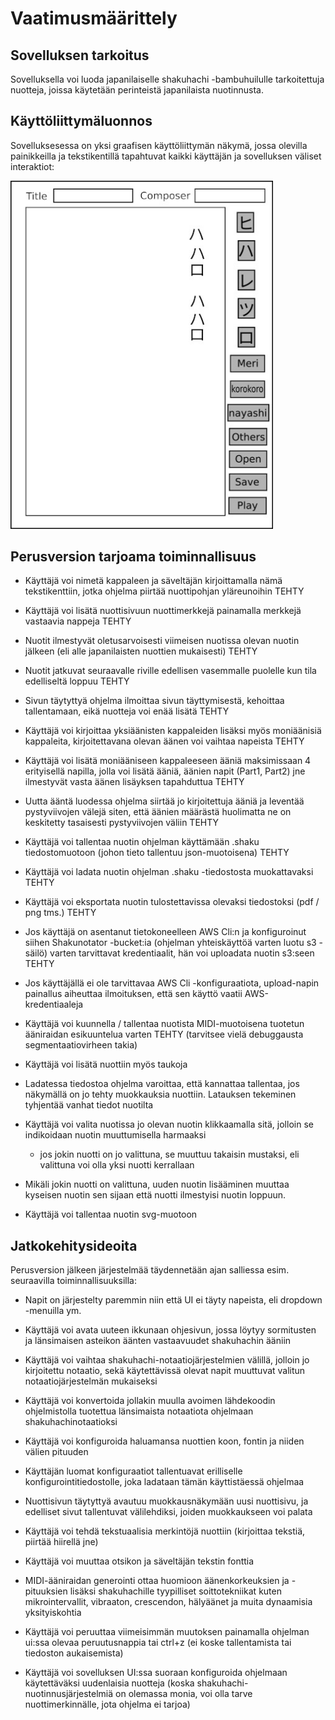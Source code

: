 # Vaatimusmäärittely

## Sovelluksen tarkoitus

Sovelluksella voi luoda japanilaiselle shakuhachi -bambuhuilulle tarkoitettuja nuotteja, joissa käytetään perinteistä japanilaista nuotinnusta.

## Käyttöliittymäluonnos

Sovelluksesessa on yksi graafisen käyttöliittymän näkymä, jossa olevilla painikkeilla ja tekstikentillä tapahtuvat kaikki käyttäjän ja sovelluksen väliset interaktiot:

<img src="https://github.com/ElectricShakuhachi/ot-harjoitustyo/blob/master/dokumentaatio/kuvat/v-1.jpg" width="420">

## Perusversion tarjoama toiminnallisuus

- Käyttäjä voi nimetä kappaleen ja säveltäjän kirjoittamalla nämä tekstikenttiin, jotka ohjelma piirtää nuottipohjan yläreunoihin
    TEHTY

- Käyttäjä voi lisätä nuottisivuun nuottimerkkejä painamalla merkkejä vastaavia nappeja
    TEHTY

- Nuotit ilmestyvät oletusarvoisesti viimeisen nuotissa olevan nuotin jälkeen (eli alle japanilaisten nuottien mukaisesti)
    TEHTY

- Nuotit jatkuvat seuraavalle riville edellisen vasemmalle puolelle kun tila edelliseltä loppuu
    TEHTY

- Sivun täytyttyä ohjelma ilmoittaa sivun täyttymisestä, kehoittaa tallentamaan, eikä nuotteja voi enää lisätä
    TEHTY

- Käyttäjä voi kirjoittaa yksiäänisten kappaleiden lisäksi myös moniäänisiä kappaleita, kirjoitettavana olevan äänen voi vaihtaa napeista
    TEHTY

- Käyttäjä voi lisätä moniääniseen kappaleeseen ääniä maksimissaan 4 erityisellä napilla, jolla voi lisätä ääniä, äänien napit (Part1, Part2) jne ilmestyvät vasta äänen lisäyksen tapahduttua
    TEHTY

- Uutta ääntä luodessa ohjelma siirtää jo kirjoitettuja ääniä ja leventää pystyviivojen välejä siten, että äänien määrästä huolimatta ne on keskitetty tasaisesti pystyviivojen väliin
    TEHTY

- Käyttäjä voi tallentaa nuotin ohjelman käyttämään .shaku tiedostomuotoon (johon tieto tallentuu json-muotoisena)
    TEHTY

- Käyttäjä voi ladata nuotin ohjelman .shaku -tiedostosta muokattavaksi
    TEHTY

- Käyttäjä voi eksportata nuotin tulostettavissa olevaksi tiedostoksi (pdf / png tms.)
    TEHTY

- Jos käyttäjä on asentanut tietokoneelleen AWS Cli:n ja konfiguroinut siihen Shakunotator -bucket:ia (ohjelman yhteiskäyttöä varten luotu s3 -säilö) varten tarvittavat kredentiaalit, hän voi uploadata nuotin s3:seen
    TEHTY

- Jos käyttäjällä ei ole tarvittavaa AWS Cli -konfiguraatiota, upload-napin painallus aiheuttaa ilmoituksen, että sen käyttö vaatii AWS-kredentiaaleja

- Käyttäjä voi kuunnella / tallentaa nuotista MIDI-muotoisena tuotetun ääniraidan esikuuntelua varten
    TEHTY (tarvitsee vielä debuggausta segmentaatiovirheen takia)

- Käyttäjä voi lisätä nuottiin myös taukoja

- Ladatessa tiedostoa ohjelma varoittaa, että kannattaa tallentaa, jos näkymällä on jo tehty muokkauksia nuottiin. Latauksen tekeminen tyhjentää vanhat tiedot nuotilta

- Käyttäjä voi valita nuotissa jo olevan nuotin klikkaamalla sitä, jolloin se indikoidaan nuotin muuttumisella harmaaksi
  - jos jokin nuotti on jo valittuna, se muuttuu takaisin mustaksi, eli valittuna voi olla yksi nuotti kerrallaan

- Mikäli jokin nuotti on valittuna, uuden nuotin lisääminen muuttaa kyseisen nuotin sen sijaan että nuotti ilmestyisi nuotin loppuun.

- Käyttäjä voi tallentaa nuotin svg-muotoon

## Jatkokehitysideoita

Perusversion jälkeen järjestelmää täydennetään ajan salliessa esim. seuraavilla toiminnallisuuksilla:

- Napit on järjestelty paremmin niin että UI ei täyty napeista, eli dropdown -menuilla ym.

- Käyttäjä voi avata uuteen ikkunaan ohjesivun, jossa löytyy sormitusten ja länsimaisen asteikon äänten vastaavuudet shakuhachin ääniin

- Käyttäjä voi vaihtaa shakuhachi-notaatiojärjestelmien välillä, jolloin jo kirjoitettu notaatio, sekä käytettävissä olevat napit muuttuvat valitun notaatiojärjestelmän mukaiseksi

- Käyttäjä voi konvertoida jollakin muulla avoimen lähdekoodin ohjelmistolla tuotettua länsimaista notaatiota ohjelmaan shakuhachinotaatioksi

- Käyttäjä voi konfiguroida haluamansa nuottien koon, fontin ja niiden välien pituuden

- Käyttäjän luomat konfiguraatiot tallentuavat erilliselle konfigurointitiedostolle, joka ladataan tämän käyttistäessä ohjelmaa

- Nuottisivun täytyttyä avautuu muokkausnäkymään uusi nuottisivu, ja edelliset sivut tallentuvat välilehdiksi, joiden muokkaukseen voi palata

- Käyttäjä voi tehdä tekstuaalisia merkintöjä nuottiin (kirjoittaa tekstiä, piirtää hiirellä jne)

- Käyttäjä voi muuttaa otsikon ja säveltäjän tekstin fonttia

- MIDI-ääniraidan generointi ottaa huomioon äänenkorkeuksien ja -pituuksien lisäksi shakuhachille tyypilliset soittotekniikat kuten mikrointervallit, vibraaton, crescendon, hälyäänet ja muita dynaamisia yksityiskohtia

- Käyttäjä voi peruuttaa viimeisimmän muutoksen painamalla ohjelman ui:ssa olevaa peruutusnappia tai ctrl+z (ei koske tallentamista tai tiedoston aukaisemista)

- Käyttäjä voi sovelluksen UI:ssa suoraan konfiguroida ohjelmaan käytettäväksi uudenlaisia nuotteja (koska shakuhachi-nuotinnusjärjestelmiä on olemassa monia, voi olla tarve nuottimerkinnälle, jota ohjelma ei tarjoa)